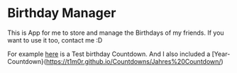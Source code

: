 # Birthday Manager

This is App for me to store and manage the Birthdays of my friends.
If you want to use it too, contact me :D

For example [here](https://birthdaymanager.netlify.app/birthday/countdown/M63kJgUZvfcCMgGrVh40) is a Test birthday Countdown.
And I also included a [Year-Countdown}(https://t1m0r.github.io/Countdowns/Jahres%20Countdown/)
